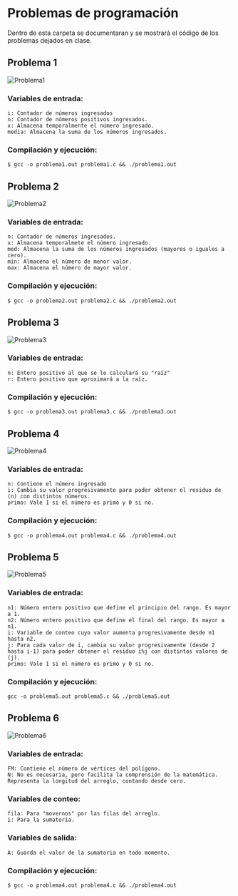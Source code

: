 # Problemas de programación
Dentro de esta carpeta se documentaran y se mostrará el código de los problemas dejados en clase.

## Problema 1
![Problema1](/2022LabSimu201907400/Problemas_Programacion/Imagenes/P1.png)
### Variables de entrada:
    i: Contador de números ingresados
    n: Contador de números positivos ingresados.
    x: Almacena temporalmente el número ingresado.
    media: Almacena la suma de los números ingresados.
### Compilación y ejecución:
    $ gcc -o problema1.out problema1.c && ./problema1.out

## Problema 2
![Problema2](/2022LabSimu201907400/Problemas_Programacion/Imagenes/P2.png)
### Variables de entrada:
    n: Contador de números ingresados.
    x: Almacena temporalmete el número ingresado.
    med: Almacena la suma de los números ingresados (mayores o iguales a cero).
    min: Almacena el número de menor valor.
    max: Almacena el número de mayor valor.
### Compilación y ejecución:
    $ gcc -o problema2.out problema2.c && ./problema2.out

## Problema 3
![Problema3](/2022LabSimu201907400/Problemas_Programacion/Imagenes/P3.png)
### Variables de entrada:
    n: Entero positivo al que se le calculará su "raíz"
    r: Entero positivo que aproximará a la raíz.
### Compilación y ejecución:
    $ gcc -o problema3.out problema3.c && ./problema3.out

## Problema 4
![Problema4](/2022LabSimu201907400/Problemas_Programacion/Imagenes/P4.png)
### Variables de entrada:
    n: Contiene el número ingresado
    i: Cambia su valor progresivamente para poder obtener el residuo de (n) con distintos números.
    primo: Vale 1 si el número es primo y 0 si no.
### Compilación y ejecución:
    $ gcc -o problema4.out problema4.c && ./problema4.out

## Problema 5
![Problema5](/2022LabSimu201907400/Problemas_Programacion/Imagenes/P5.png)
### Variables de entrada:
    n1: Número entero positivo que define el principio del rango. Es mayor a 1.
    n2: Número entero positivo que define el final del rango. Es mayor a n1.
    i: Variable de conteo cuyo valor aumenta progresivamente desde n1 hasta n2.
    j: Para cada valor de i, cambia su valor progresivamente (desde 2 hasta i-1) para poder obtener el residuo i%j con distintos valores de (j).
    primo: Vale 1 si el número es primo y 0 si no.
### Compilación y ejecución:
    gcc -o problema5.out problema5.c && ./problema5.out

## Problema 6
![Problema6](/2022LabSimu201907400/Problemas_Programacion/Imagenes/P6.png)
### Variables de entrada:
    FM: Contiene el número de vértices del polígono.
    N: No es necesaria, pero facilita la comprensión de la matemática. Representa la longitud del arreglo, contando desde cero.
### Variables de conteo:
    fila: Para "movernos" por las filas del arreglo.
    i: Para la sumatoria.
### Variables de salida:
    A: Guarda el valor de la sumatoria en todo momento.
### Compilación y ejecución:
    $ gcc -o problema4.out problema4.c && ./problema4.out
